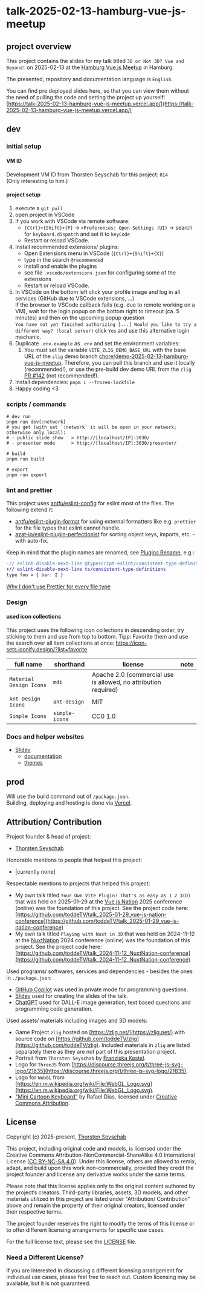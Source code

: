 # talk-2025-02-13-hamburg-vue-js-meetup

## project overview

This project contains the slides for my talk titled `3D or Not 3D? Vue and Beyond!` on 2025-02-13 at the [Hamburg Vue.js Meetup](https://www.meetup.com/de-DE/hamburg-vue-js-meetup/events/305791383/) in Hamburg.

The presented, repository and documentation language is `English`.

You can find pre deployed slides here, so that you can view them without the need of pulling the code and setting the project up yourself:<br>
[https://talk-2025-02-13-hamburg-vue-js-meetup.vercel.app/](https://talk-2025-02-13-hamburg-vue-js-meetup.vercel.app/)

## dev

### initial setup

#### VM ID

Development VM ID from Thorsten Seyschab for this project: `014`<br>
(Only interesting to him.)

#### project setup

1. execute a `git pull`
2. open project in VSCode
3. If you work with VSCode via remote software:
   - `{Ctrl}+{Shift}+{P}` -> `>Preferences: Open Settings (UI)` -> search for `keyboard.dispatch` and set it to `keyCode`
   - Restart or reload VSCode.
4. Install recommended extensions/ plugins:
   - Open Extensions menu in VSCode (`{Ctrl}+{Shift}+{X}`)
   - type in the search `@recommended`
   - install and enable the plugins
   - see file `.vscode/extensions.json` for configuring some of the extensions
   - Restart or reload VSCode.
5. In VSCode on the bottom left click your profile image and log in all services (GitHub due to VSCode extensions, ...)<br>
   If the browser to VSCode callback fails (e.g. due to remote working on a VM), wait for the login popup on the
   bottom right to timeout (ca. 5 minutes) and then on the upcoming popup question<br>
   `You have not yet finished authorizing [...] Would you like to try a different way? (local server)` click `Yes`
   and use this alternative login mechanic.
6. Duplicate `.env.example` as `.env` and set the environment variables:
   1. You must set the variable `VITE_ZLIG_DEMO_BASE_URL` with the base URL of the `zlig` demo branch
      [chore/demo-2025-02-13-hamburg-vue-js-meetup](https://github.com/toddeTV/zlig/tree/chore/demo-2025-02-13-hamburg-vue-js-meetup).
      Therefore, you can pull this branch and use it locally (recommended!), or use the pre-build dev demo URL
      from the `zlig` [PR #142](https://github.com/toddeTV/zlig/pull/142) (not recommended!).
7. Install dependencies: `pnpm i --frozen-lockfile`
8. Happy coding <3

### scripts / commands

```shell
# dev run
pnpm run dev[:network]
# you get (with set `:network` it will be open in your network; otherwise only local):
# - public slide show   > http://[localhost/IP]:3030/
# - presenter mode      > http://[localhost/IP]:3030/presenter/

# build
pnpm run build

# export
pnpm run export
```

### lint and prettier

This project uses [antfu/eslint-config](https://github.com/antfu/eslint-config) for eslint most of the files.
The following extend it:

- [antfu/eslint-plugin-format](https://github.com/antfu/eslint-plugin-format) for using external formatters like
  e.g. `prettier` for the file types that eslint cannot handle.
- [azat-io/eslint-plugin-perfectionist](https://github.com/azat-io/eslint-plugin-perfectionist) for
  sorting object keys, imports, etc. - with auto-fix.

Keep in mind that the plugin names are renamed, see
[Plugins Rename](https://github.com/antfu/eslint-config?tab=readme-ov-file#plugins-renaming), e.g.:

```diff
-// eslint-disable-next-line @typescript-eslint/consistent-type-definitions
+// eslint-disable-next-line ts/consistent-type-definitions
type foo = { bar: 2 }
```

[Why I don't use Prettier for every file type](https://antfu.me/posts/why-not-prettier)

### Design

#### used icon collections

This project uses the following icon collections in descending order, try sticking to them and use from top to bottom.
Tipp: Favorite them and use the search over all item collections at once: https://icon-sets.iconify.design/?list=favorite

| full name               | shorthand      | license                                                         | note |
| ----------------------- | -------------- | --------------------------------------------------------------- | ---- |
| `Material Design Icons` | `mdi`          | Apache 2.0 (commercial use is allowed, no attribution required) |      |
| `Ant Design Icons`      | `ant-design`   | MIT                                                             |      |
| `Simple Icons`          | `simple-icons` | CC0 1.0                                                         |      |

### Docs and helper websites

- [Slidev](https://github.com/slidevjs/slidev)
  - [documentation](https://sli.dev/)
  - [themes](https://github.com/slidevjs/themes)

## prod

Will use the build command out of `/package.json`.<br>
Building, deploying and hosting is done via [Vercel](https://vercel.com/).

## Attribution/ Contribution

Project founder & head of project:

- [Thorsten Seyschab](https://todde.tv)

Honorable mentions to people that helped this project:

- \[currently none\]

Respectable mentions to projects that helped this project:

- My own talk titled `Your Own Vite Plugin? That's as easy as 1 2 3(D)` that was held on 2025-01-29 at the [Vue.js Nation](https://vuejsnation.com/) 2025 conference (online) was the foundation of this project. See the project code here: [https://github.com/toddeTV/talk_2025-01-29_vue-js-nation-conference](https://github.com/toddeTV/talk_2025-01-29_vue-js-nation-conference)
- My own talk titled `Playing with Nuxt in 3D` that was held on 2024-11-12 at the [NuxtNation](https://nuxtnation.com/) 2024 conference (online) was the foundation of this project. See the project code here: [https://github.com/toddeTV/talk_2024-11-12_NuxtNation-conference](https://github.com/toddeTV/talk_2024-11-12_NuxtNation-conference)

Used programs/ softwares, services and dependencies - besides the ones in `./package.json`:

- [GitHub Copilot](https://github.com/features/copilot) was used in private mode for programming questions.
- [Slidev](https://github.com/slidevjs/slidev) used for creating the slides of the talk.
- [ChatGPT](https://chatgpt.com/) used for DALL-E image generation, text based questions and programming code generation.

Used assets/ materials including images and 3D models:

- Game Project `zlig` hosted on [https://zlig.net/](https://zlig.net/) with source code on [https://github.com/toddeTV/zlig](https://github.com/toddeTV/zlig). Included materials in `zlig` are listed separately there as they are not part of this presentation project.
- Portrait from `Thorsten Seyschab` by [Franziska Kestel](https://franziskakestel.de/).
- Logo for `ThreeJS` from [https://discourse.threejs.org/t/three-js-svg-logo/21835](https://discourse.threejs.org/t/three-js-svg-logo/21835).
- Logo for `WebGL` from [https://en.m.wikipedia.org/wiki/File:WebGL_Logo.svg](https://en.m.wikipedia.org/wiki/File:WebGL_Logo.svg).
- ["Mini Cartoon Keyboard"](https://sketchfab.com/3d-models/mini-cartoon-keyboard-9d22365e37384b31b90dc9d5b3399ddc) by Rafael Dias, licensed under [Creative Commons Attribution](https://creativecommons.org/licenses/by/4.0/).

## License

Copyright (c) 2025-present, [Thorsten Seyschab](https://todde.tv)

This project, including original code and models, is licensed under the Creative Commons Attribution-NonCommercial-ShareAlike 4.0 International License ([CC BY-NC-SA 4.0](https://creativecommons.org/licenses/by-nc-sa/4.0/)). Under this license, others are allowed to remix, adapt, and build upon this work non-commercially, provided they credit the project founder and license any derivative works under the same terms.

Please note that this license applies only to the original content authored by the project’s creators. Third-party libraries, assets, 3D models, and other materials utilized in this project are listed under "Attribution/ Contribution" above and remain the property of their original creators, licensed under their respective terms.

The project founder reserves the right to modify the terms of this license or to offer different licensing arrangements for specific use cases.

For the full license text, please see the [LICENSE](./LICENSE) file.

### Need a Different License?

If you are interested in discussing a different licensing arrangement for individual use cases, please feel free to reach out. Custom licensing may be available, but it is not guaranteed.
